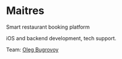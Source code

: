 # Maitres

Smart restaurant booking platform

iOS and backend development, tech support.

Team: [Oleg Bugrovoy](../org/team/oleg-bugrovoy.md)

